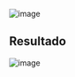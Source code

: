 ![image](https://user-images.githubusercontent.com/39509244/121781661-43465c80-cb7c-11eb-85ec-31c9757111ce.png)

## Resultado

![image](https://user-images.githubusercontent.com/39509244/121781651-31fd5000-cb7c-11eb-9af6-0bdc8f97e988.png)
